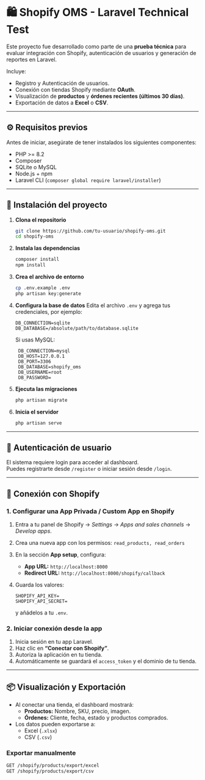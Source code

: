 # 🛍️ Shopify OMS - Laravel Technical Test

Este proyecto fue desarrollado como parte de una **prueba técnica** para evaluar integración con Shopify, autenticación de usuarios y generación de reportes en Laravel.

Incluye:

- Registro y Autenticación de usuarios.
- Conexión con tiendas Shopify mediante **OAuth**.
- Visualización de **productos** y **órdenes recientes (últimos 30 días)**.
- Exportación de datos a **Excel** o **CSV**.

---

## ⚙️ Requisitos previos

Antes de iniciar, asegúrate de tener instalados los siguientes componentes:

- PHP >= 8.2  
- Composer  
- SQLite o MySQL  
- Node.js + npm  
- Laravel CLI (`composer global require laravel/installer`)

---

## 🚀 Instalación del proyecto

1. **Clona el repositorio**

   ```bash
   git clone https://github.com/tu-usuario/shopify-oms.git
   cd shopify-oms
   ```

2. **Instala las dependencias**

   ```bash
   composer install
   npm install
   ```

3. **Crea el archivo de entorno**

   ```bash
   cp .env.example .env
   php artisan key:generate
   ```

4. **Configura la base de datos**
   Edita el archivo `.env` y agrega tus credenciales, por ejemplo:

   ```.env
   DB_CONNECTION=sqlite
   DB_DATABASE=/absolute/path/to/database.sqlite
   ```

   Si usas MySQL:

   ```env
    DB_CONNECTION=mysql
    DB_HOST=127.0.0.1
    DB_PORT=3306
    DB_DATABASE=shopify_oms
    DB_USERNAME=root
    DB_PASSWORD=
   ```

5. **Ejecuta las migraciones**

   ```bash
   php artisan migrate
   ```

6. **Inicia el servidor**

   ```bash
   php artisan serve
   ```

---

## 🔐 Autenticación de usuario

El sistema requiere login para acceder al dashboard.  
Puedes registrarte desde `/register` o iniciar sesión desde `/login`.

---

## 🛒 Conexión con Shopify

### 1. Configurar una App Privada / Custom App en Shopify

1. Entra a tu panel de Shopify → *Settings* → *Apps and sales channels* → *Develop apps*.  
2. Crea una nueva app con los permisos:
   ```read_products, read_orders```
3. En la sección **App setup**, configura:
   - **App URL:** `http://localhost:8000`
   - **Redirect URL:** `http://localhost:8000/shopify/callback`

4. Guarda los valores:

    ```env
    SHOPIFY_API_KEY= 
    SHOPIFY_API_SECRET=
    ```

    y añádelos a tu `.env`.

### 2. Iniciar conexión desde la app

1. Inicia sesión en tu app Laravel.
2. Haz clic en **“Conectar con Shopify”**.
3. Autoriza la aplicación en tu tienda.
4. Automáticamente se guardará el `access_token` y el dominio de tu tienda.

---

## 📦 Visualización y Exportación

- Al conectar una tienda, el dashboard mostrará:
  - **Productos:** Nombre, SKU, precio, imagen.
  - **Órdenes:** Cliente, fecha, estado y productos comprados.
- Los datos pueden exportarse a:
  - Excel (`.xlsx`)
  - CSV (`.csv`)

### Exportar manualmente

```bash
GET /shopify/products/export/excel
GET /shopify/products/export/csv
```

